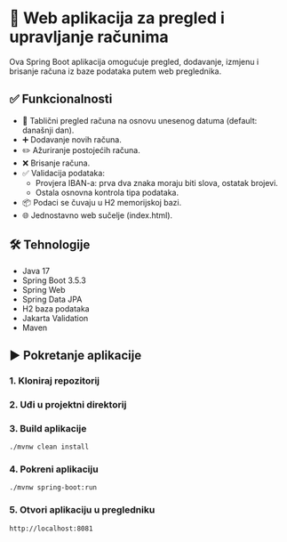# 💼 Web aplikacija za pregled i upravljanje računima

Ova Spring Boot aplikacija omogućuje pregled, dodavanje, izmjenu i brisanje računa iz baze podataka putem web preglednika.

## ✅ Funkcionalnosti

- 📅 Tablični pregled računa na osnovu unesenog datuma (default: današnji dan).
- ➕ Dodavanje novih računa.
- ✏️ Ažuriranje postojećih računa.
- ❌ Brisanje računa.
- ✅ Validacija podataka:
  - Provjera IBAN-a: prva dva znaka moraju biti slova, ostatak brojevi.
  - Ostala osnovna kontrola tipa podataka.
- 📦 Podaci se čuvaju u H2 memorijskoj bazi.
- 🌐 Jednostavno web sučelje (index.html).

## 🛠️ Tehnologije

- Java 17  
- Spring Boot 3.5.3  
- Spring Web  
- Spring Data JPA  
- H2 baza podataka  
- Jakarta Validation  
- Maven  

## ▶️ Pokretanje aplikacije
### 1. Kloniraj repozitorij
### 2. Uđi u projektni direktorij
### 3. Build aplikacije
	./mvnw clean install
### 4. Pokreni aplikaciju
	./mvnw spring-boot:run
### 5. Otvori aplikaciju u pregledniku
	http://localhost:8081
	


